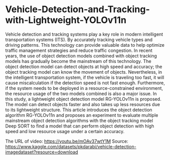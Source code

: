 # Vehicle-Detection-and-Tracking-with-Lightweight-YOLOv11n

Vehicle detection and tracking systems play a key role in modern intelligent
transportation systems (ITS). By accurately tracking vehicle types and driving patterns.
This technology can provide valuable data to help optimize traffic management
strategies and reduce traffic congestion. In recent years, the use of object detection
models combined with object tracking models has gradually become the mainstream of
this technology. The object detection model can detect objects at high speed and
accuracy; the object tracking model can know the movement of objects. Nevertheless,
in the intelligent transportation system, if the vehicle is traveling too fast, it will cause
miscalculation if the detection speed is not fast enough. Furthermore, if the system
needs to be deployed in a resource-constrained environment, the resource usage of the
two models combined is also a major issue. In this study, a lightweight object detection
model RG-YOLOv11n is proposed. The model can detect objects faster and also takes
up less resources due to its lightweight structure. This article introduces the object
detection algorithm RG-YOLOv11n and proposes an experiment to evaluate multiple
mainstream object detection algorithms with the object tracking model Deep SORT to
find a model that can perform object detection with high speed and low resource usage
under a certain accuracy.

The URL of video: https://youtu.be/mOAv37wtY1M
Source: https://www.kaggle.com/datasets/pkdarabi/vehicle-detection-imagedataset?resource=download
